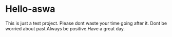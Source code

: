# Hello-aswa
This is just a test project. Please dont waste your time going after it.
Dont be worried about past.Always be positive.Have a great day.
